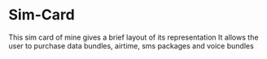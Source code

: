 # Sim-Card
This sim card of mine gives a brief layout of its representation
It allows the user to purchase data bundles, airtime, sms packages and voice bundles
